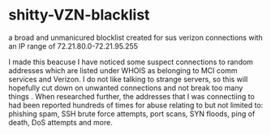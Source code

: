 # shitty-VZN-blacklist
a broad and unmanicured blocklist created for sus verizon connections with an IP range of 72.21.80.0-72.21.95.255

I made this beacuse I have noticed some suspect connections to random addresses which are listed under WHOIS as belonging to MCI comm services and Verizon. I do not like talking to strange servers, so this will hopefully cut down on unwanted connections and not break too many things
.
When researched further, the addresses that I was connectiing to had been reported hundreds of times for abuse relating to but not limited to:
phishing spam, SSH brute force attempts, port scans, SYN floods, ping of death, DoS attempts and more.
